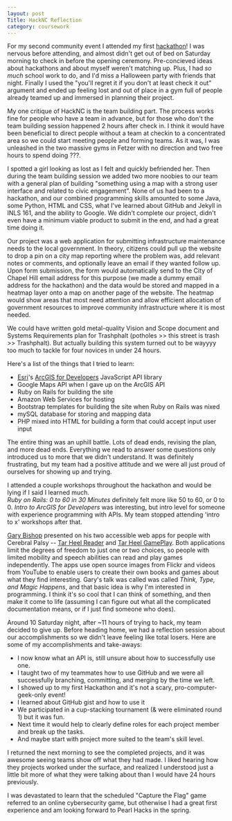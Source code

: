 ```yaml
---
layout: post
Title: HackNC Reflection
category: coursework
---
```


For my second community event I attended my first [hackathon](https://hacknc.com/)! I was nervous before attending, 
and almost didn't get out of bed on Saturday morning to check in before the opening ceremony. Pre-concieved 
ideas about hackathons and about myself weren't matching up. Plus, I had _so much_ school work to do, and I'd miss
a Halloween party with friends that night. Finally I used the "you'll regret it if you don't at least check it out" argument
and ended up feeling lost and out of place in a gym full of people already teamed up and immersed in planning their project. 

My one critique of HackNC is the team building part. The process works fine for people who have a team in advance, but for 
those who don't the team building session happened 2 hours after check in. I think
it would have been beneficial to direct people without a team at checkin to a concentrated area so we could start meeting people
and forming teams. As it was, I was unleashed in the two massive gyms in Fetzer with no direction and two free hours to 
spend doing ???. 

I spotted a girl looking as lost as I felt and quickly befriended her. Then during the team building session we
added two more noobies to our team with a general plan of building "something using a map with a strong user interface and 
related to civic engagement". None of us had been to a hackathon, and our combined programming skills amounted to some Java, 
some Python, HTML and CSS, what I've learned about GitHub and Jekyll in INLS 161, and the ability to Google. We didn't 
complete our project, didn't even have a minimum viable product to submit in the end, and had a great time doing it.

Our project was a web application for submitting infrastructure maintenance needs to the local government. In theory, citizens 
could pull up the website to drop a pin on a city map reporting where the problem was, add relevant notes or comments, and 
optionally leave an email if they wanted follow up. Upon form submission, the form would automatically send to the City of 
Chapel Hill email address for this purpose (we made a dummy email address for the hackathon) and the data would be stored and 
mapped in a heatmap layer onto a map on another page of the website. The heatmap would show areas that most need attention
and allow efficient allocation of government resources to improve community infrastructure where it is most needed.

We could have written gold metal-quality Vision and Scope document and Systems Requirements plan for Trashphalt (potholes >> this street 
is trash >> Trashphalt). But actually building this system turned out to be wayyyy too much to tackle for four novices in
under 24 hours. 

Here's a list of the things that I tried to learn:
- [Esri](http://www.esri.com/)'s [ArcGIS for Developers](https://developers.arcgis.com/) JavaScript API library
- Google Maps API when I gave up on the ArcGIS API
- Ruby on Rails for building the site
- Amazon Web Services for hosting
- Bootstrap templates for building the site when Ruby on Rails was nixed
- mySQL database for storing and mapping data
- PHP mixed into HTML for building a form that could accept input user input

The entire thing was an uphill battle. Lots of dead ends, revising the plan, and more dead ends. Everything we read to answer 
some questions only introduced us to more that we didn't understand. It was definitely frustrating, but my team had 
a positive attitude and we were all just proud of ourselves for showing up and trying.

I attended a couple workshops throughout the hackathon and would be lying if I said I learned much.  
_Ruby on Rails: 0 to 60 in 30 Minutes_ definitely felt more like 50 to 60, or 0 to 0. _Intro to ArcGIS for Developers_ 
was interesting, but intro level for someone with experience programming with APIs. My team stopped attending 'intro to x' 
workshops after that. 

[Gary Bishop](https://www.cs.unc.edu/~gb/) presented on his two accessible web apps for people with Cerebral
Palsy -- [Tar Heel Reader](http://tarheelreader.org/) and [Tar Heel GamePlay](http://tarheelgameplay.org/).
Both applications limit the degrees of freedom to just one or two choices, so people with limited mobility and speech abilities 
can read and play games independently. The apps use open source images from Flickr and videos from YouTube to enable users to 
create their own books and games about what they find interesting. Gary's talk was called was called 
_Think, Type, and Magic Happens_, and that basic idea is why I'm interested in programming. I think it's so 
cool that I can think of something, and then make it come to life (assuming I can figure out what all the complicated 
documentation means, or if I just find someone who does). 

Around 10 Saturday night, after ~11 hours of trying to hack, my team decided to give up. Before heading home, we had a 
reflection session about our accomplishments so we didn't leave feeling like total losers. 
Here are some of my accomplishments and take-aways:

- I now know what an API is, still unsure about how to successfully use one.
- I taught two of my teammates how to use GitHub and we were all successfully branching, committing, and merging by the time we left. 
- I showed up to my first Hackathon and it's not a scary, pro-computer-geek-only event!
- I learned about GitHub gist and how to use it
- We participated in a cup-stacking tournament (& were eliminated round 1) but it was fun.
- Next time it would help to clearly define roles for each project member and break up the tasks. 
- And maybe start with project more suited to the team's skill level.

I returned the next morning to see the completed projects, and it was awesome seeing teams show off what they had made. 
I liked hearing how they projects worked under the surface, and realized I understood just a little bit more of 
what they were talking about than I would have 24 hours previously. 

I was devastated to learn that the scheduled "Capture the Flag" game referred to an online cybersecurity 
game, but otherwise I had a great first experience and am looking forward to Pearl Hacks in the spring. 

